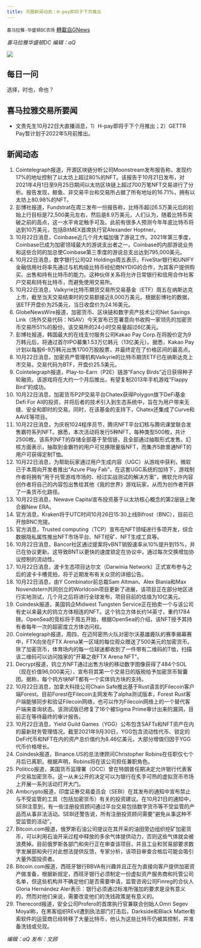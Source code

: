 ```yaml
---
title: 币圈新闻动态：H-pay即将于下月推出
---
```

`喜马拉雅-华盛顿DC农场` [轉載自GNews](https://gnews.org/zh-hans/1612349/)

*喜马拉雅华盛顿DC 编辑：aQ*

![](http://himalayawashingtondc.org/wp-content/uploads/2021/07/ScreenShot-2021-07-31-at-16.20.22@2x.png)



## 每日一问





选择，时也，命也？





## 喜马拉雅交易所要闻





- 文贵先生10月22日大直播消息，1）H-pay即将于下个月推出；2）GETTR Pay暂计划于2022年5月前推出。






## 新闻动态





1. Cointelegraph报道，开源区块链分析公司Moonstream发布报告称，发现约17%的地址控制了以太坊上超过80%的NFT。该报告于10月21日发布，对2021年4月1日至9月25日期间以太坊区块链上超过700万笔NFT交易进行了分析。报告发现，鲸鱼、非交易平台和交易所占据了所有地址的16.71%，拥有以太坊上80.98%的NFT。
2. 彭博社报道，Fundstrat在周三发布一份报告称，比特币超过6.5万美元后的初始上行目标是72,500美元左右，然后是8.9万美元，人们认为，随着比特币突破之前的高点，这一水平肯定触手可及。此前有很多人预测今年年底比特币将达到10万美元，包括BitMEX首席执行官Alexander Hoptner。
3. 10月22日消息，Coinbase近几个月大幅加强了游说工作。2021年第三季度，Coinbase已成为加密领域最大的游说支出者之一。Coinbase的内部游说业务和这些合同的加总使Coinbase第三季度的游说总支出达到795,000美元。
4. 10月22日消息，数字银行公司Q2 Holdings周五表示，FiveStar银行和UNIFY金融信用社将率先通过与机构级比特币经纪商NYDIG的合作，为其客户提供购买、出售和持有比特币的能力。这种伙伴关系将允许日常银行和信用合作社客户交易和持有比特币，而避免使用交易所。
5. 10月22日消息，Valkyrie比特币期货交易所交易基金（ETF）周五在纳斯达克上市，截至当天交易结束时的交易额接近8,000万美元。根据彭博社的数据，该ETF开盘价为25美元，当日收盘价为24.16美元。
6. GlobeNewsWire报道，加密货币、区块链和数字资产技术公司Net Savings Link（场外交易代码：NSAV）今天宣布已签署意向书收购一家领先的加密货币交易所51%的股份。该交易所的24小时交易量超过6亿美元。
7. 彭博社报道，韩国最大的在线支付服务公司Kakao Pay Corp.在将股价定为9万韩元后，将通过首尔IPO募集1.53万亿韩元（13亿美元）。据悉，Kakao Pay计划以每股6-9万韩元出售1700万股股票，并最终定在了价格区间的最高点。
8. 10月22日消息，加密资产管理机构Valkyrie的比特币期货ETF已在纳斯达克上市交易，交易代码为BTF，开盘价25.5美元。
9. Cointelegraph报道，Play-to-Earn（P2E）链游“Fancy Birds”近日获得种子轮融资。该游戏将在大约一个月后推出，有望复制2013年手机游戏“Flappy Bird”的成功。
10. 10月22日消息，加密货币P2P交易平台Chatex获得Polygon旗下DeFi基金Defi For All的投资，并将后者的技术引入到生态系统中，旨在为用户带来无缝、安全和即时的交易。同时，在该基金的支持下，Chatex还集成了Curve和AAVE等项目。
11. 10月22日消息，为庆祝1024程序员节，腾讯NFT平台幻核与腾讯课堂联合发售霸符系列NFT。据悉，本次活动将发行5种NFT，每种类型500枚，共计2500枚。该系列NFT的存储全部基于至信链，且全部通过抽取形式发售。幻核方面表示，抽取到金霸符的用户可兑换限量版NFT，而集齐5款普通NFT的用户可获得定制T恤。
12. 10月22日消息，为帮助玩家通过用户生成内容（UGC）从游戏中获利，微软已于本周向开发者推出“Azure Play Fab”，在这套UGC系统的加持下，游戏制作者将拥有“用于托管游戏市场的、经过实战测试的解决方案”，微软允许内容创作者将自己的内容包出售给其他《我的世界》游戏玩家，从而为创作者开辟了一条货币化路径。
13. 10月22日消息，Newave Capital宣布投资基于以太坊核心概念的第2层链上聚合器New ERA。
14. 官方消息，Kraken将于UTC时间10月26日15:30上线Bifrost（BNC），目前已开放BNC充提。
15. 官方消息，Trusted computing（TCP）宣布在NFT领域进行多项开发，综合数据隐私属性推出NFT市场平台、NFT挖矿、NFT生成工具等。
16. 10月22日消息，Bancor社区通过提案将vBNT销毁速率从10%提升到15%，并已在协议更新。这导致BNT以更快的速度锁定在协议中，通过每次交换增加协议控制的流动性。
17. 10月22日消息，波卡生态项目达尔文（Darwinia Network）正式宣布参与之后的波卡卡槽竞拍，将于近期发布有关众贷的详细公告。
18. 10月22日消息，由Y Combinator前总裁Sam Altman、Alex Blania和Max Novendstern共同创立的Worldcoin项目更新了进展，该项目正在部分地区进行实地测试，几个月之后将进行全球发布，项目目前的估值为10亿美元。
19. Coindesk报道，美国钨企Midwest Tungsten Service正在拍卖一个与该公司有史以来最大的钨立方体相连的NFT。这个钨立方体长约14英寸，重约1784磅。OpenSea的竞标将于周五开始，根据OpenSea的介绍，该NFT授予其持有者每年一次的超密度立方体访问权。
20. Cointelegraph报道，周四，在迈阿密热火队对密尔沃基雄鹿队的赛季揭幕赛中，FTX向坐在FTX Arena某一区域的每位观众赠送了500美元的加密货币。除了加密货币，体育场内的每一位球迷都收到了一件带有二维码的T恤，扫描该二维码可以访问独家的“开幕之夜FTX Arena NFT”。
21. Decrypt报道，钨立方NFT通过出售方块的移动数字图像获得了484个SOL（现在价值96,000美元），宣布将其第一个交易日的版税给予加密货币智囊团。据称，每个钨方块NFT都有一个实体钨方块的支持。
22. 10月22日消息，加拿大科技公司Chain Safe推出基于Rust语言的Filecoin客户端Forest。目前Forest在Filecoin主网发布了alpha测试版本，Forest Rust客户端能够同步和验证Filecoin网络，也可以作为Filecoin网络上的一个替代客户端来查询状态。该测试版已修复了16个被Sigma Prime审计出来的漏洞，目前正在等待最终的审计报告。
23. 10月22日消息，Yield Guild Games（YGG）公布包含SAFTs和NFT资产在内的最新财务管理情况。截至2021年9月30日，YGG包含流动性代币、锁定的DeFi代币和NFT在内的资产总价值约为8.46亿美元，大部分增值归因于YGG代币价格增长。
24. Coindesk报道，Binance.US的总法律顾问Christopher Robins在任职仅七个月后已离职。根据声明，Robins将在该公司担任兼职角色。
25. Politico报道，美国货币监理署（OCC）曾在特朗普任期决定允许银行代表客户交易加密货币。这一从未公开的决定可以为银行在炙手可热的虚拟货币市场上开展一系列活动打开大门。
26. Ambcrypto报道，印度证券交易委员会（SEBI）在其发布的通知中宣布禁止与不受监管的工具（包括加密货币）有关的投资建议。在10月21日的通知中，SEBI注意到，有一些注册投资顾问通过平台交易包括数字货币等不受监管的产品而从事非法活动。SEBI还警告说，所有注册投资顾问需要”避免从事这种不受监管的活动”。
27. Bitcoin.com报道，俄罗斯石油公司提议在其开采的油田旁边组织挖矿加密货币，可以利用石油开采过程中释放的多余气体提供动力，否则这些气体就会被浪费掉。目前俄罗斯各部门和央行正在审查该项目，并且工业和贸易部要求数字发展部和央行对此想法提供反馈，专家分析，该项目审查合格后可能会吸引大量外国投资者。
28. Bitcoin.com报道，西班牙银行BBVA有兴趣并且正在为直接向客户提供加密资产做准备，根据新规定，西班牙银行必须制定一份虚拟资产服务商和托管公司名单，但这些机构并不确定他们是否需要申请，监管咨询公司Finreg的合伙人Gloria Hernández Aler表示：银行必须通过标准所强加的要求是没有意义的，然而对他们来说，需要改变他们的洗钱政策是有意义的。
29. Therecord报道，安全公司Profero的首席执行官兼联合创始人Omri Segev Moyal称，在黑客组织REvil遭到执法部门打击后，Darkside和Black Matter勒索软件的运营商已经转移了大量比特币，他认为这些比特币仍被其控制，并准备洗钱或兑现。





*编辑：aQ
发布：文顾*
